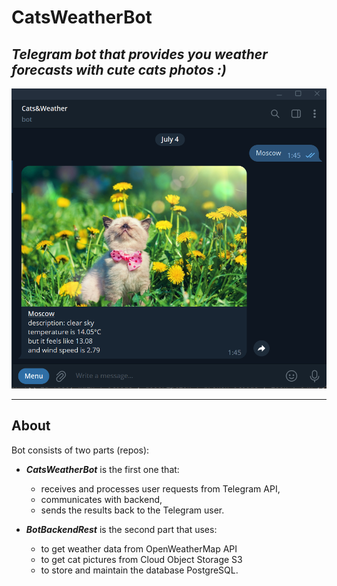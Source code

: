 # CatsWeatherBot
## *Telegram bot that provides you weather forecasts with cute cats photos :)*  

![interface_photo](https://github.com/hazulina/CatsWeatherBot/blob/master/readme_assets/1.png)  

---
## About  
Bot consists of two parts (repos):  

- ***CatsWeatherBot*** is the first one that:
    - receives and processes user requests from Telegram API,
    - communicates with backend,
    - sends the results back to the Telegram user.

- ***BotBackendRest*** is the second part that uses:
    - to get weather data from OpenWeatherMap API
    - to get cat pictures from Cloud Object Storage S3
    - to store and maintain the database PostgreSQL.






